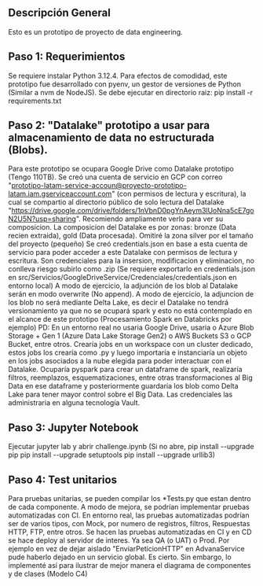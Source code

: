 ## Descripción General
Esto es un prototipo de proyecto de data engineering.

## Paso 1: Requerimientos
 Se requiere instalar Python 3.12.4. Para efectos de comodidad, este prototipo fue desarrollado con pyenv, un gestor de versiones de Python (Similar a nvm de NodeJS).
 Se debe ejecutar en directorio raiz: pip install -r requirements.txt

## Paso 2: "Datalake" prototipo a usar para almacenamiento de data no estructurada (Blobs).
 Para este prototipo se ocupara Google Drive como Datalake prototipo (Tengo 110TB).
 Se creó una cuenta de servicio en GCP con correo "prototipo-latam-service-accoun@proyecto-prototipo-latam.iam.gserviceaccount.com" (con permisos de lectura y escritura), la cual se compartio al directorio público de solo lectura del Datalake "https://drive.google.com/drive/folders/1nVbnD0pgYnAeym3lUoNna5cE7goN2U5N?usp=sharing". Recomiendo ampliamente verlo para ver su composicion.
 La composicion del Datalake es por zonas: bronze (Data recien extraida), gold (Data procesada).
 Omitiré la zona silver por el tamaño del proyecto (pequeño)
 Se creó credentials.json en base a esta cuenta de servicio para poder acceder a este Datalake con permisos de lectura y escritura. Son credenciales para la insersion, modificacion y eliminacion, no conlleva riesgo subirlo como .zip (Se requiere exportarlo en credentials.json en src/Servicios/GoogleDriveService/Credenciales/credentials.json en entorno local)
 A modo de ejercicio, la adjunción de los blob al Datalake serán en modo overwrite (No append).
 A modo de ejercicio, la adjuncion de los blob no será mediante Delta Lake, es decir el Datalake no tendrá versionamiento ya que no se ocupará spark y esto no está contemplado en el alcance de este prototipo (Procesamiento Spark en Databricks por ejemplo)
 PD: En un entorno real no usaria Google Drive, usaria o Azure Blob Storage + Gen 1 (Azure Data Lake Storage Gen2) o AWS Buckets S3 o GCP Bucket, entre otros. Crearía jobs en un workspace con un cluster dedicado, estos jobs los crearía como .py y luego importaría e instanciaría un objeto en los jobs asociados a la nube elegida para poder interactuar con el Datalake. Ocuparía pyspark para crear un dataframe de spark, realizaría filtros, reemplazos, esquematizaciones, entre otras transformaciones al Big Data en ese dataframe y posteriormente guardaría los blob como Delta Lake para tener mayor control sobre el Big Data. Las credenciales las administraria en alguna tecnología Vault.

## Paso 3: Jupyter Notebook
 Ejecutar jupyter lab y abrir challenge.ipynb
 (Si no abre, pip install --upgrade pip
    pip install --upgrade setuptools
    pip install --upgrade urllib3)

## Paso 4: Test unitarios
Para pruebas unitarias, se pueden compilar los *Tests.py que estan dentro de cada componente.
A modo de mejora, se podrían implementar pruebas automatizadas con CI.
En entorno real, las pruebas automatizadas podrían ser de varios tipos, con Mock, por numero de registros, filtros,
Respuestas HTTP, FTP, entre otros. Se hacen las pruebas automatizadas en CI y en CD se hace deploy al servidor de interes.
Ya sea QA (o UAT) o Prod.
Por ejemplo en vez de dejar aislado "EnviarPeticionHTTP" en AdvanaService pude haberlo dejado en un servicio global. Es cierto.
Sin embargo, lo implementé así para ilustrar de mejor manera el diagrama de componentes y de clases (Modelo C4)

